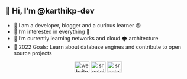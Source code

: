 ## 👋 Hi, I’m @karthikp-dev

- 👋 I am a developer, blogger and a curious learner 😃
- 👀 I’m interested in everything 🤣
- 🌱 I’m currently learning networks and cloud 🌩️ architecture
- 🎯 2022 Goals: Learn about database engines and contribute to open source projects



<p align="center" dir="auto">
<a href="https://blog.karthiksai.in" rel="nofollow"><img align="center" src="https://camo.githubusercontent.com/54b1ceec88a72496b775b469c909cbca7afb9704fae17ce7632a5b018a6feacc/68747470733a2f2f63646e2e6a7364656c6976722e6e65742f6e706d2f73696d706c652d69636f6e7340332e302e312f69636f6e732f676f6f676c656368726f6d652e737667" alt="website" height="30" width="40" data-canonical-src="https://cdn.jsdelivr.net/npm/simple-icons@3.0.1/icons/googlechrome.svg" style="max-width: 100%;"></a>
<a href="https://twitter.com/techkrtk" rel="nofollow"><img align="center" src="https://camo.githubusercontent.com/c58e07fb34a45fd051183258b5860608dd86ac98dd151d0522e0575966082b88/68747470733a2f2f63646e2e6a7364656c6976722e6e65742f6e706d2f73696d706c652d69636f6e7340332e302e312f69636f6e732f747769747465722e737667" alt="sreeteja06" height="30" width="40" data-canonical-src="https://cdn.jsdelivr.net/npm/simple-icons@3.0.1/icons/twitter.svg" style="max-width: 100%;"></a>
<a href="https://www.linkedin.com/in/ksrkrishna/" rel="nofollow"><img align="center" src="https://camo.githubusercontent.com/28bbd2596707954793abeff9eb24d343c1c78b7bf184b90294b4b190c6097a65/68747470733a2f2f63646e2e6a7364656c6976722e6e65742f6e706d2f73696d706c652d69636f6e7340332e302e312f69636f6e732f6c696e6b6564696e2e737667" alt="sreeteja06" height="30" width="40" data-canonical-src="https://cdn.jsdelivr.net/npm/simple-icons@3.0.1/icons/linkedin.svg" style="max-width: 100%;"></a>
</p>
